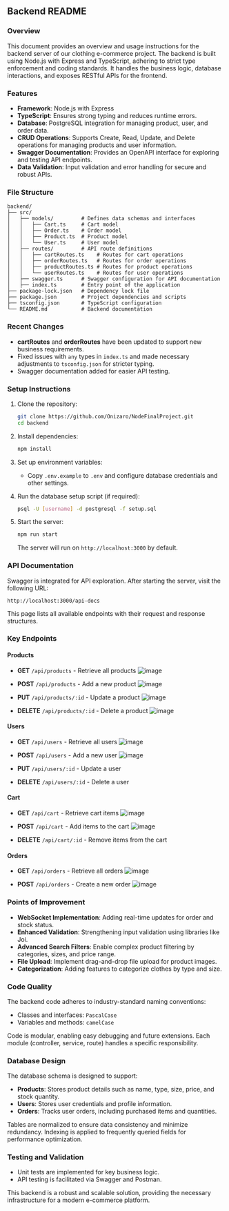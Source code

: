 ## Backend README

### Overview
This document provides an overview and usage instructions for the backend server of our clothing e-commerce project. The backend is built using Node.js with Express and TypeScript, adhering to strict type enforcement and coding standards. It handles the business logic, database interactions, and exposes RESTful APIs for the frontend.

### Features
- **Framework**: Node.js with Express
- **TypeScript**: Ensures strong typing and reduces runtime errors.
- **Database**: PostgreSQL integration for managing product, user, and order data.
- **CRUD Operations**: Supports Create, Read, Update, and Delete operations for managing products and user information.
- **Swagger Documentation**: Provides an OpenAPI interface for exploring and testing API endpoints.
- **Data Validation**: Input validation and error handling for secure and robust APIs.

### File Structure
```
backend/
├── src/
│   ├── models/         # Defines data schemas and interfaces
│   │   ├── Cart.ts     # Cart model
│   │   ├── Order.ts    # Order model
│   │   ├── Product.ts  # Product model
│   │   └── User.ts     # User model
│   ├── routes/         # API route definitions
│   │   ├── cartRoutes.ts    # Routes for cart operations
│   │   ├── orderRoutes.ts   # Routes for order operations
│   │   ├── productRoutes.ts # Routes for product operations
│   │   └── userRoutes.ts    # Routes for user operations
│   ├── swagger.ts      # Swagger configuration for API documentation
│   ├── index.ts        # Entry point of the application
├── package-lock.json   # Dependency lock file
├── package.json        # Project dependencies and scripts
├── tsconfig.json       # TypeScript configuration
└── README.md           # Backend documentation
```

### Recent Changes
- **cartRoutes** and **orderRoutes** have been updated to support new business requirements.
- Fixed issues with `any` types in `index.ts` and made necessary adjustments to `tsconfig.json` for stricter typing.
- Swagger documentation added for easier API testing.

### Setup Instructions
1. Clone the repository:
   ```bash
   git clone https://github.com/Onizaro/NodeFinalProject.git
   cd backend
   ```

2. Install dependencies:
   ```bash
   npm install
   ```

3. Set up environment variables:
   - Copy `.env.example` to `.env` and configure database credentials and other settings.

4. Run the database setup script (if required):
   ```bash
   psql -U [username] -d postgresql -f setup.sql
   ```

5. Start the server:
   ```bash
   npm run start
   ```
   The server will run on `http://localhost:3000` by default.

### API Documentation
Swagger is integrated for API exploration. After starting the server, visit the following URL:
```
http://localhost:3000/api-docs
```
This page lists all available endpoints with their request and response structures.

### Key Endpoints
#### Products
- **GET** `/api/products` - Retrieve all products
![image](https://github.com/user-attachments/assets/7a21e5b6-3127-421a-8fd5-92d339b069c9)

- **POST** `/api/products` - Add a new product
![image](https://github.com/user-attachments/assets/260c93cf-add7-4850-9146-46a94a09dfcf)

- **PUT** `/api/products/:id` - Update a product
  ![image](https://github.com/user-attachments/assets/e322fab9-888d-4475-99a2-608e68b29d73)

- **DELETE** `/api/products/:id` - Delete a product
 ![image](https://github.com/user-attachments/assets/6ec104f8-2056-4fee-b340-b7195438c2da)
 
#### Users
- **GET** `/api/users` - Retrieve all users
  ![image](https://github.com/user-attachments/assets/7f2f3d9b-575f-4cac-8729-681195d93030)

- **POST** `/api/users` - Add a new user
  ![image](https://github.com/user-attachments/assets/c1a14918-4af8-4cb0-bfe8-47cc033a2e4f)

- **PUT** `/api/users/:id` - Update a user
- **DELETE** `/api/users/:id` - Delete a user

#### Cart
- **GET** `/api/cart` - Retrieve cart items
  ![image](https://github.com/user-attachments/assets/9039ee37-426f-4eab-94dc-16f7fab0f348)
  
- **POST** `/api/cart` - Add items to the cart
  ![image](https://github.com/user-attachments/assets/6190150e-3f7c-4721-a9a7-0d3859d8675c)
  
- **DELETE** `/api/cart/:id` - Remove items from the cart

#### Orders
- **GET** `/api/orders` - Retrieve all orders
  ![image](https://github.com/user-attachments/assets/d34a84ee-1767-4d10-917f-f128760ec728)

- **POST** `/api/orders` - Create a new order
  ![image](https://github.com/user-attachments/assets/1891b7ff-0ac9-4848-ae20-fc565ceb9b1a)


### Points of Improvement
- **WebSocket Implementation**: Adding real-time updates for order and stock status.
- **Enhanced Validation**: Strengthening input validation using libraries like Joi.
- **Advanced Search Filters**: Enable complex product filtering by categories, sizes, and price range.
- **File Upload**: Implement drag-and-drop file upload for product images.
- **Categorization**: Adding features to categorize clothes by type and size.

### Code Quality
The backend code adheres to industry-standard naming conventions:
- Classes and interfaces: `PascalCase`
- Variables and methods: `camelCase`

Code is modular, enabling easy debugging and future extensions. Each module (controller, service, route) handles a specific responsibility.

### Database Design
The database schema is designed to support:
- **Products**: Stores product details such as name, type, size, price, and stock quantity.
- **Users**: Stores user credentials and profile information.
- **Orders**: Tracks user orders, including purchased items and quantities.

Tables are normalized to ensure data consistency and minimize redundancy. Indexing is applied to frequently queried fields for performance optimization.

### Testing and Validation
- Unit tests are implemented for key business logic.
- API testing is facilitated via Swagger and Postman.

This backend is a robust and scalable solution, providing the necessary infrastructure for a modern e-commerce platform.

